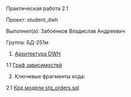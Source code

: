 Практическая работа 2.1

Проект: student_dwh

Выполнил(а): Забоенков Владислав Андреевич

Группа: БД-251м

1. [Архитектура DWH](https://github.com/St73-oss/DEP-MGPU/blob/main/Module04/Photo/%D0%90%D1%80%D1%85%D0%B8%D1%82%D0%B5%D0%BA%D1%82%D1%83%D1%80%D0%B0%20DWH.jpg)

1.1 [Граф зависимостей](https://github.com/St73-oss/DEP-MGPU/blob/main/Module04/Photo/%D0%93%D1%80%D0%B0%D1%84%20%D0%B7%D0%B0%D0%B2%D0%B8%D1%81%D0%B8%D0%BC%D0%BE%D1%81%D1%82%D0%B5%D0%B9.jpg)

2. Ключевые фрагменты кода:

2.1 [Код модели stg_orders.sql](https://github.com/St73-oss/DEP-MGPU/blob/main/Module04/Photo/stg%20orders.jpg)
